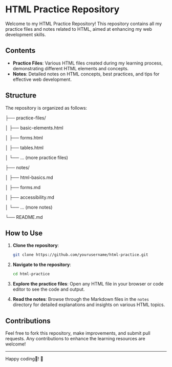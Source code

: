 # HTML Practice Repository

Welcome to my HTML Practice Repository! This repository contains all my practice files and notes related to HTML, aimed at enhancing my web development skills.

## Contents

- **Practice Files**: Various HTML files created during my learning process, demonstrating different HTML elements and concepts.
- **Notes**: Detailed notes on HTML concepts, best practices, and tips for effective web development.

## Structure

The repository is organized as follows:

├── practice-files/

│ ├── basic-elements.html

│ ├── forms.html

│ ├── tables.html

│ └── ... (more practice files)

├── notes/

│ ├── html-basics.md

│ ├── forms.md

│ ├── accessibility.md

│ └── ... (more notes)

└── README.md


## How to Use

1. **Clone the repository**:
    ```sh
    git clone https://github.com/yourusername/html-practice.git
    ```

2. **Navigate to the repository**:
    ```sh
    cd html-practice
    ```

3. **Explore the practice files**: Open any HTML file in your browser or code editor to see the code and output.

4. **Read the notes**: Browse through the Markdown files in the `notes` directory for detailed explanations and insights on various HTML topics.

## Contributions
Feel free to fork this repository, make improvements, and submit pull requests. Any contributions to enhance the learning resources are welcome!

---
Happy coding💚! 🚀

